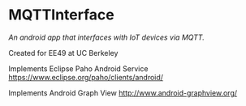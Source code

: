 # MQTTInterface
_An android app that interfaces with IoT devices via MQTT._

Created for EE49 at UC Berkeley

Implements Eclipse Paho Android Service
https://www.eclipse.org/paho/clients/android/

Implements Android Graph View
http://www.android-graphview.org/
